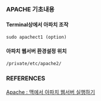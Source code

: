 ### APACHE 기초내용

#### Terminal상에서 아파치 조작

```shell
sudo apachect1 (option)
```

#### 아파치 웹서버 환경설정 위치
``` shell
/private/etc/apache2/
```

### REFERENCES

[Apache : 맥에서 아파치 웹서버 실행하기](https://xho95.github.io/macos/apache/webserver/mod_wsgi/2016/10/02/Apache-WebServer.html)
